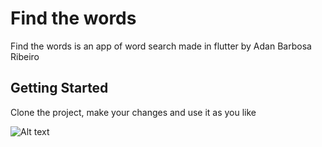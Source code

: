 # Find the words

Find the words is an app of word search made in flutter by Adan Barbosa Ribeiro

## Getting Started

Clone the project, make your changes and use it as you like

![Alt text](relative/screenshots/screenshot_two?raw=true "Title")
